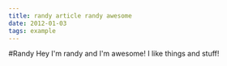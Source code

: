 ```yaml
---
title: randy article randy awesome
date: 2012-01-03
tags: example
---
```

#Randy
Hey I'm randy and I'm awesome! I like things and stuff!